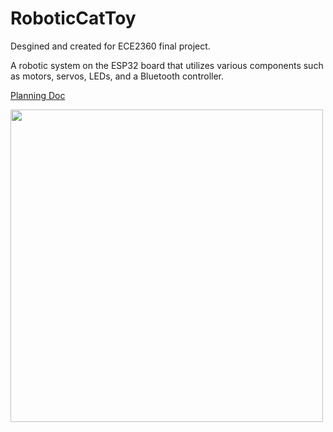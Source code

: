 # RoboticCatToy

Desgined and created for ECE2360 final project.

A robotic system on the ESP32 board that utilizes various components such as motors, servos, LEDs, and a Bluetooth controller.


[Planning Doc](https://docs.google.com/document/d/112vB6vbaTltNGeN4KTGFG5VyELGA-9rD3esejUCamCE/edit?tab=t.0)

<img src="https://github.com/user-attachments/assets/cf79f5a4-c653-4c69-a3ea-e65ce6be1bbb" width=500px>

